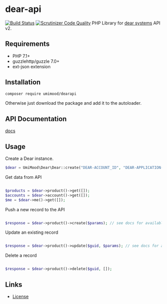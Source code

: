 # dear-api
[![Build Status](https://travis-ci.com/UmiMood/dear-api.svg?token=4CfuxCuzvs5i12ZugsAZ&branch=master)](https://travis-ci.com/UmiMood/dear-api)
[![Scrutinizer Code Quality](https://scrutinizer-ci.com/g/UmiMood/dear-api/badges/quality-score.png?b=master)](https://scrutinizer-ci.com/g/UmiMood/dear-api/?branch=master)
PHP Library for [dear systems](https://dearinventory.docs.apiary.io) API v2.

## Requirements

* PHP 7.1+
* guzzlehttp/guzzle 7.0+
* ext-json extension

## Installation

```bash
composer require umimood/dearapi
```

Otherwise just download the package and add it to the autoloader.

## API Documentation
[docs](https://dearinventory.docs.apiary.io)

## Usage


Create a Dear instance.
```php
$dear = UmiMood\Dear\Dear::create("DEAR-ACCOUNT_ID", "DEAR-APPLICATION-KEY");
```

Get data from API
```php

$products = $dear->product()->get([]);
$accounts = $dear->account()->get([]);
$me = $dear->me()->get([]);

```

Push a new record to the API
```php

$response = $dear->product()->create($params); // see docs for available parameters

```

Update an existing record
```php

$response = $dear->product()->update($guid, $params); // see docs for available parameters

```

Delete a record
```php

$response = $dear->product()->delete($guid, []);

```

## Links ##
 * [License](./LICENSE)
